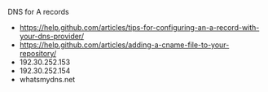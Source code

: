 DNS for A records

  - https://help.github.com/articles/tips-for-configuring-an-a-record-with-your-dns-provider/
  - https://help.github.com/articles/adding-a-cname-file-to-your-repository/
  - 192.30.252.153
  - 192.30.252.154
  - whatsmydns.net


